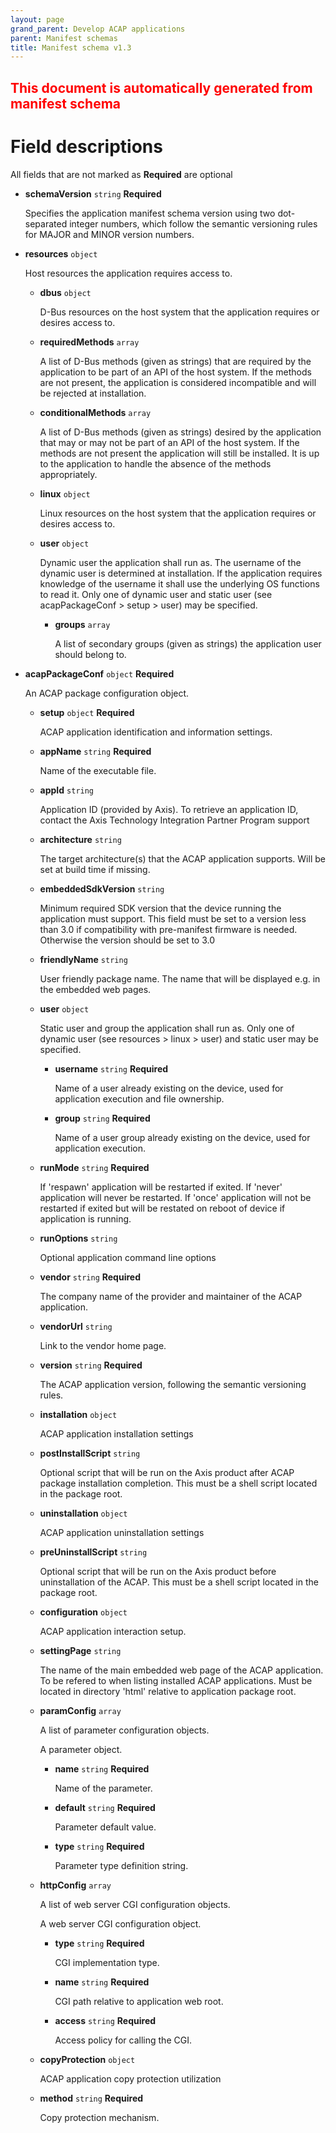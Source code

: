 ```yaml
---
layout: page
grand_parent: Develop ACAP applications
parent: Manifest schemas
title: Manifest schema v1.3
---
```


<h2 class='title-attention'><font color='red'>This document is automatically generated from manifest schema</font></h2>

# Field descriptions

All fields that are not marked as **Required** are optional

- **schemaVersion** `string` **Required**

  Specifies the application manifest schema version using two dot-separated integer numbers, which follow the semantic versioning rules for MAJOR and MINOR version numbers.

- **resources** `object`

  Host resources the application requires access to.

  - **dbus** `object`

    D-Bus resources on the host system that the application requires or desires access to.

  - **requiredMethods** `array`

      A list of D-Bus methods (given as strings) that are required by the application to be part of an API of the host system. If the methods are not present, the application is considered incompatible and will be rejected at installation.

  - **conditionalMethods** `array`

      A list of D-Bus methods (given as strings) desired by the application that may or may not be part of an API of the host system. If the methods are not present the application will still be installed. It is up to the application to handle the absence of the methods appropriately.

  - **linux** `object`

    Linux resources on the host system that the application requires or desires access to.

  - **user** `object`

      Dynamic user the application shall run as. The username of the dynamic user is determined at installation. If the application requires knowledge of the username it shall use the underlying OS functions to read it. Only one of dynamic user and static user (see acapPackageConf > setup > user) may be specified.

    - **groups** `array`

        A list of secondary groups (given as strings) the application user should belong to.

- **acapPackageConf** `object` **Required**

  An ACAP package configuration object.

  - **setup** `object` **Required**

    ACAP application identification and information settings.

  - **appName** `string` **Required**

      Name of the executable file.

  - **appId** `string`

      Application ID (provided by Axis). To retrieve an application ID, contact the Axis Technology Integration Partner Program support

  - **architecture** `string`

      The target architecture(s) that the ACAP application supports. Will be set at build time if missing.

  - **embeddedSdkVersion** `string`

      Minimum required SDK version that the device running the application must support. This field must be set to a version less than 3.0 if compatibility with pre-manifest firmware is needed. Otherwise the version should be set to 3.0

  - **friendlyName** `string`

      User friendly package name. The name that will be displayed e.g. in the embedded web pages.

  - **user** `object`

      Static user and group the application shall run as. Only one of dynamic user (see resources > linux > user) and static user may be specified.

    - **username** `string` **Required**

        Name of a user already existing on the device, used for application execution and file ownership.

    - **group** `string` **Required**

        Name of a user group already existing on the device, used for application execution.

  - **runMode** `string` **Required**

      If 'respawn' application will be restarted if exited. If 'never' application will never be restarted. If 'once' application will not be restarted if exited but will be restated on reboot of device if application is running.

  - **runOptions** `string`

      Optional application command line options

  - **vendor** `string` **Required**

      The company name of the provider and maintainer of the ACAP application.

  - **vendorUrl** `string`

      Link to the vendor home page.

  - **version** `string` **Required**

      The ACAP application version, following the semantic versioning rules.

  - **installation** `object`

    ACAP application installation settings

  - **postInstallScript** `string`

      Optional script that will be run on the Axis product after ACAP package installation completion. This must be a shell script located in the package root.

  - **uninstallation** `object`

    ACAP application uninstallation settings

  - **preUninstallScript** `string`

      Optional script that will be run on the Axis product before uninstallation of the ACAP. This must be a shell script located in the package root.

  - **configuration** `object`

    ACAP application interaction setup.

  - **settingPage** `string`

      The name of the main embedded web page of the ACAP application. To be refered to when listing installed ACAP applications. Must be located in directory 'html' relative to application package root.

  - **paramConfig** `array`

      A list of parameter configuration objects.

      A parameter object.

    - **name** `string` **Required**

        Name of the parameter.

    - **default** `string` **Required**

        Parameter default value.

    - **type** `string` **Required**

        Parameter type definition string.

  - **httpConfig** `array`

      A list of web server CGI configuration objects.

      A web server CGI configuration object.

    - **type** `string` **Required**

        CGI implementation type.

    - **name** `string` **Required**

        CGI path relative to application web root.

    - **access** `string` **Required**

        Access policy for calling the CGI.

  - **copyProtection** `object`

    ACAP application copy protection utilization

  - **method** `string` **Required**

      Copy protection mechanism.
